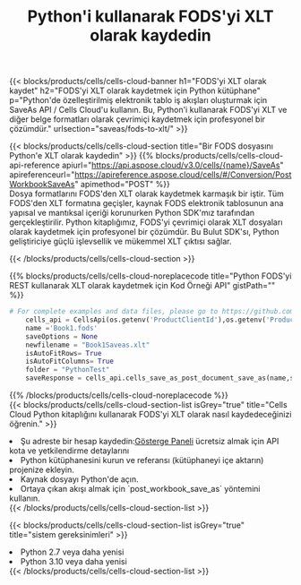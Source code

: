 ﻿---
title:  Python'i kullanarak FODS'yi XLT olarak kaydedin
description:  FODS formatındaki dosyayı XLT formatındaki dosya olarak kaydetmek için Python için Aspose.Cells Cloud SDK'yı kullanma.
kwords: Excel, Save FODS as XLT, REST, Python
howto: How to save FODS as XLT using Aspose.Cells Cloud Python library.
---
{{< blocks/products/cells/cells-cloud-banner h1="FODS\'yi XLT olarak kaydet" h2="FODS\'yi XLT olarak kaydetmek için Python kütüphane" p="Python\'de özelleştirilmiş elektronik tablo iş akışları oluşturmak için SaveAs API / Cells Cloud\'u kullanın. Bu, Python\'i kullanarak FODS\'yi XLT ve diğer belge formatları olarak çevrimiçi kaydetmek için profesyonel bir çözümdür." urlsection="saveas/fods-to-xlt/" >}}

{{< blocks/products/cells/cells-cloud-section title="Bir FODS dosyasını Python\'e XLT olarak kaydedin" >}}
{{% blocks/products/cells/cells-cloud-api-reference apiurl="https://api.aspose.cloud/v3.0/cells/{name}/SaveAs" apireferenceurl="https://apireference.aspose.cloud/cells/#/Conversion/PostWorkbookSaveAs" apimethod="POST" %}}
<br/>
Dosya formatlarını FODS'den XLT olarak kaydetmek karmaşık bir iştir. Tüm FODS'den XLT formatına geçişler, kaynak FODS elektronik tablosunun ana yapısal ve mantıksal içeriği korunurken Python SDK'mız tarafından gerçekleştirilir. Python kitaplığımız, FODS'yi çevrimiçi olarak XLT dosyaları olarak kaydetmek için profesyonel bir çözümdür. Bu Bulut SDK'sı, Python geliştiriciye güçlü işlevsellik ve mükemmel XLT çıktısı sağlar.

{{< /blocks/products/cells/cells-cloud-section >}}

{{% blocks/products/cells/cells-cloud-noreplacecode title="Python FODS\'yi REST kullanarak XLT olarak kaydetmek için Kod Örneği API" gistPath="" %}}
  
```python
# For complete examples and data files, please go to https://github.com/aspose-cells-cloud/aspose-cells-cloud-python/
    cells_api = CellsApi(os.getenv('ProductClientId'),os.getenv('ProductClientSecret'))
    name ='Book1.fods'    
    saveOptions = None
    newfilename = "Book1Saveas.xlt"
    isAutoFitRows= True
    isAutoFitColumns= True
    folder = "PythonTest"
    saveResponse = cells_api.cells_save_as_post_document_save_as(name,save_options=saveOptions, newfilename=(folder +'/' + newfilename),folder=folder)
```
  
{{% /blocks/products/cells/cells-cloud-noreplacecode %}}
<br/>
{{< blocks/products/cells/cells-cloud-section-list isGrey="true" title="Cells Cloud Python kitaplığını kullanarak FODS\'yi XLT olarak nasıl kaydedeceğinizi öğrenin." >}}
<li> Şu adreste bir hesap kaydedin:<a href="https://dashboard.aspose.cloud/">Gösterge Paneli</a> ücretsiz almak için API kota ve yetkilendirme detaylarını</li>
<li>Python kütüphanesini kurun ve referansı (kütüphaneyi içe aktarın) projenize ekleyin.</li>
<li>Kaynak dosyayı Python'de açın.</li>
<li>Ortaya çıkan akışı almak için `post_workbook_save_as` yöntemini kullanın.</li>
{{< /blocks/products/cells/cells-cloud-section-list >}}

{{< blocks/products/cells/cells-cloud-section-list isGrey="true" title="sistem gereksinimleri" >}}
<li>Python 2.7 veya daha yenisi</li>
<li>Python 3.10 veya daha yenisi</li>
{{< /blocks/products/cells/cells-cloud-section-list >}}
